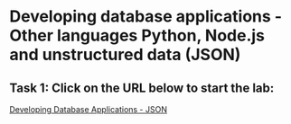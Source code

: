 # Developing database applications  - Other languages Python, Node.js and unstructured data (JSON)

## Task 1: Click on the URL below to start the lab:
<a href="https://livelabs.oracle.com/pls/apex/r/dbpm/livelabs/run-workshop?p210_wid=831">Developing Database Applications - JSON</a>
